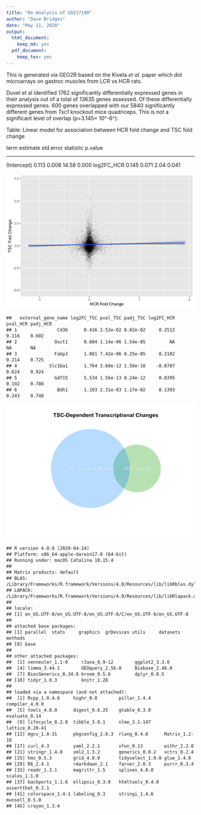 ```yaml
---
title: "Re-Analysis of GSE17190"
author: "Dave Bridges"
date: "May 11, 2020"
output:
  html_document:
    keep_md: yes
  pdf_document:
    keep_tex: yes
---
```




This is generated via GEO2R based on the Kivela *et al.* paper which did microarrays on gastroc muscles from LCR vs HCR rats.



Duvel et al identified 1762 significantly differentially expressed genes in their analysis out of a total of 13635 genes assessed.  Of these differentially expressed genes. 600 genes overlapped with our 5840 significantly different genes from *Tsc1* knockout mice quadriceps.  This is not a significant level of overlap (p=3.145&times; 10^-6^).


Table: Linear model for association between HCR fold change and TSC fold change

term           estimate   std.error   statistic   p.value
------------  ---------  ----------  ----------  --------
(Intercept)       0.113       0.008       14.58     0.000
log2FC_HCR        0.145       0.071        2.04     0.041

![](figures/gene-overlap-1.png)<!-- -->

```
##   external_gene_name log2FC_TSC pval_TSC padj_TSC log2FC_HCR pval_HCR padj_HCR
## 1               Cd36      0.416 2.52e-02 8.02e-02     0.2512    0.116    0.602
## 2              Oxct1      0.604 1.14e-06 1.54e-05         NA       NA       NA
## 3              Fabp3      1.081 7.42e-06 8.25e-05     0.3102    0.214    0.725
## 4            Slc16a1      1.764 3.68e-12 1.56e-10    -0.0707    0.624    0.924
## 5              Gdf15      5.534 1.56e-13 8.24e-12     0.0395    0.192    0.708
## 6               Bdh1      1.103 2.31e-03 1.17e-02     0.1393    0.243    0.748
```

![](figures/hcr-mtsc-venn-1.png)<!-- -->


```
## R version 4.0.0 (2020-04-24)
## Platform: x86_64-apple-darwin17.0 (64-bit)
## Running under: macOS Catalina 10.15.4
## 
## Matrix products: default
## BLAS:   /Library/Frameworks/R.framework/Versions/4.0/Resources/lib/libRblas.dylib
## LAPACK: /Library/Frameworks/R.framework/Versions/4.0/Resources/lib/libRlapack.dylib
## 
## locale:
## [1] en_US.UTF-8/en_US.UTF-8/en_US.UTF-8/C/en_US.UTF-8/en_US.UTF-8
## 
## attached base packages:
## [1] parallel  stats     graphics  grDevices utils     datasets  methods  
## [8] base     
## 
## other attached packages:
##  [1] venneuler_1.1-0     rJava_0.9-12        ggplot2_3.3.0      
##  [4] limma_3.44.1        GEOquery_2.56.0     Biobase_2.48.0     
##  [7] BiocGenerics_0.34.0 broom_0.5.6         dplyr_0.8.5        
## [10] tidyr_1.0.3         knitr_1.28         
## 
## loaded via a namespace (and not attached):
##  [1] Rcpp_1.0.4.6     highr_0.8        pillar_1.4.4     compiler_4.0.0  
##  [5] tools_4.0.0      digest_0.6.25    gtable_0.3.0     evaluate_0.14   
##  [9] lifecycle_0.2.0  tibble_3.0.1     nlme_3.1-147     lattice_0.20-41 
## [13] mgcv_1.8-31      pkgconfig_2.0.3  rlang_0.4.6      Matrix_1.2-18   
## [17] curl_4.3         yaml_2.2.1       xfun_0.13        withr_2.2.0     
## [21] stringr_1.4.0    xml2_1.3.2       generics_0.0.2   vctrs_0.2.4     
## [25] hms_0.5.3        grid_4.0.0       tidyselect_1.0.0 glue_1.4.0      
## [29] R6_2.4.1         rmarkdown_2.1    farver_2.0.3     purrr_0.3.4     
## [33] readr_1.3.1      magrittr_1.5     splines_4.0.0    scales_1.1.0    
## [37] backports_1.1.6  ellipsis_0.3.0   htmltools_0.4.0  assertthat_0.2.1
## [41] colorspace_1.4-1 labeling_0.3     stringi_1.4.6    munsell_0.5.0   
## [45] crayon_1.3.4
```
